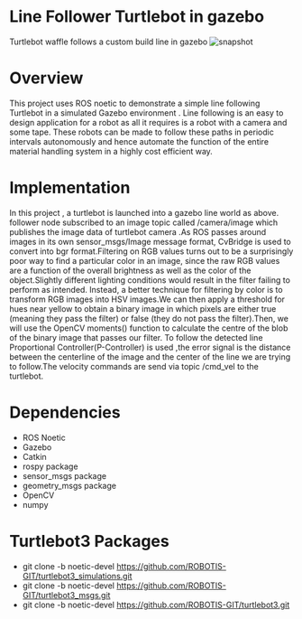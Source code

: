 # Line Follower Turtlebot in gazebo
Turtlebot waffle follows a custom build line in gazebo
![snapshot](https://user-images.githubusercontent.com/68220390/174467984-efb12d9f-8402-4ebf-97a4-ab887dbde2f9.png)

# Overview
This project uses ROS noetic to demonstrate a simple line following Turtlebot in a simulated Gazebo environment . Line following is an easy to design application for a robot as all it requires is a robot with a camera and some tape. These robots can be made to follow these paths in periodic intervals autonomously and hence automate the function of the entire material handling system in a highly cost efficient way.
# Implementation
In this project , a turtlebot is launched into a gazebo line world as above. follower node subscribed to an image topic called /camera/image which publishes the image data of turtlebot camera .As ROS passes around images in its own sensor_msgs/Image message format, CvBridge is used to convert into bgr format.Filtering on RGB values turns out to be a surprisingly poor way to find a particular color in an image, since the raw RGB values are a function of the overall brightness as well as the color of the object.Slightly different lighting conditions would result in the filter failing to perform as intended. Instead, a better technique for filtering by color is to transform RGB images into HSV images.We can then apply a threshold for hues near yellow to obtain a binary image in which pixels are either true (meaning they pass the filter) or false (they do not pass the filter).Then, we will use the OpenCV moments() function to calculate the centre of the blob of the binary image that passes our filter. To follow the detected line Proportional Controller(P-Controller) is used ,the error signal is the distance between the centerline of the image and the center of the line we are trying to follow.The velocity commands are send via topic /cmd_vel to the turtlebot.
# Dependencies
* ROS Noetic
* Gazebo
* Catkin
* rospy package
* sensor_msgs package
* geometry_msgs package
* OpenCV
* numpy
# Turtlebot3 Packages
* git clone -b noetic-devel https://github.com/ROBOTIS-GIT/turtlebot3_simulations.git
* git clone -b noetic-devel https://github.com/ROBOTIS-GIT/turtlebot3_msgs.git
* git clone -b noetic-devel https://github.com/ROBOTIS-GIT/turtlebot3.git
